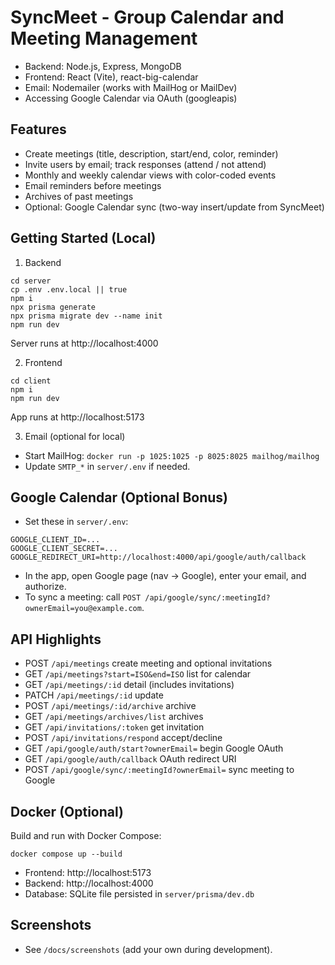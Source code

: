 # SyncMeet - Group Calendar and Meeting Management

- Backend: Node.js, Express, MongoDB
- Frontend: React (Vite), react-big-calendar
- Email: Nodemailer (works with MailHog or MailDev)
- Accessing Google Calendar via OAuth (googleapis)

## Features
- Create meetings (title, description, start/end, color, reminder)
- Invite users by email; track responses (attend / not attend)
- Monthly and weekly calendar views with color-coded events
- Email reminders before meetings
- Archives of past meetings
- Optional: Google Calendar sync (two-way insert/update from SyncMeet)

## Getting Started (Local)

1. Backend
```
cd server
cp .env .env.local || true
npm i
npx prisma generate
npx prisma migrate dev --name init
npm run dev
```
Server runs at http://localhost:4000

2. Frontend
```
cd client
npm i
npm run dev
```
App runs at http://localhost:5173

3. Email (optional for local)
- Start MailHog: `docker run -p 1025:1025 -p 8025:8025 mailhog/mailhog`
- Update `SMTP_*` in `server/.env` if needed.

## Google Calendar (Optional Bonus)
- Set these in `server/.env`:
```
GOOGLE_CLIENT_ID=...
GOOGLE_CLIENT_SECRET=...
GOOGLE_REDIRECT_URI=http://localhost:4000/api/google/auth/callback
```
- In the app, open Google page (nav -> Google), enter your email, and authorize.
- To sync a meeting: call `POST /api/google/sync/:meetingId?ownerEmail=you@example.com`.

## API Highlights
- POST `/api/meetings` create meeting and optional invitations
- GET `/api/meetings?start=ISO&end=ISO` list for calendar
- GET `/api/meetings/:id` detail (includes invitations)
- PATCH `/api/meetings/:id` update
- POST `/api/meetings/:id/archive` archive
- GET `/api/meetings/archives/list` archives
- GET `/api/invitations/:token` get invitation
- POST `/api/invitations/respond` accept/decline
- GET `/api/google/auth/start?ownerEmail=` begin Google OAuth
- GET `/api/google/auth/callback` OAuth redirect URI
- POST `/api/google/sync/:meetingId?ownerEmail=` sync meeting to Google

## Docker (Optional)

Build and run with Docker Compose:
```
docker compose up --build
```
- Frontend: http://localhost:5173
- Backend: http://localhost:4000
- Database: SQLite file persisted in `server/prisma/dev.db`

## Screenshots
- See `/docs/screenshots` (add your own during development).